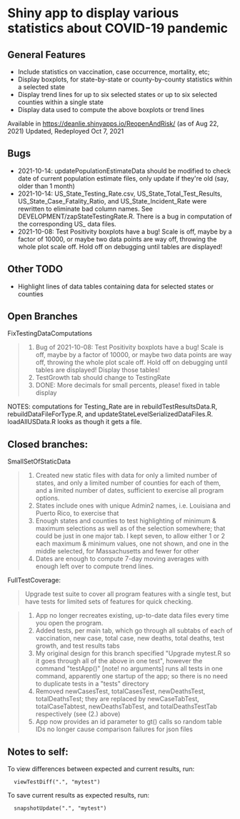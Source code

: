 Shiny app to display various statistics about COVID-19 pandemic
===============================================================

General Features
----------------

 * Include statistics on vaccination, case occurrence, mortality, etc;
 * Display boxplots, for state-by-state or county-by-county statistics within a selected state
 * Display trend lines for up to six selected states or up to six selected counties within a single state
 * Display data used to compute the above boxplots or trend lines


Available in https://deanlie.shinyapps.io/ReopenAndRisk/ (as of Aug 22, 2021)
Updated, Redeployed Oct 7, 2021

Bugs
----
 * 2021-10-14: updatePopulationEstimateData should be modified to check date of current population estimate files, only update if they're old (say, older than 1 month)
 * 2021-10-14: US_State_Testing_Rate.csv, US_State_Total_Test_Results, US_State_Case_Fatality_Ratio, and US_State_Incident_Rate were rewritten to eliminate bad column names. See DEVELOPMENT/zapStateTestingRate.R. There is a bug in computation of the corresponding US_ data files.
 * 2021-10-08: Test Positivity boxplots have a bug! Scale is off,
maybe by a factor of 10000, or maybe two data points are way off,
throwing the whole plot scale off. Hold off on debugging until tables are
displayed!

Other TODO
----------
 * Highlight lines of data tables containing data for selected states or counties

Open Branches
-------------

FixTestingDataComputations

> 1. Bug of 2021-10-08: Test Positivity boxplots have a bug! Scale is off,
maybe by a factor of 10000, or maybe two data points are way off,
throwing the whole plot scale off. Hold off on debugging until tables are
displayed! Display those tables!
> 2. TestGrowth tab should change to TestingRate
> 3. DONE: More decimals for small percents, please! fixed in table display

  NOTES: computations for Testing_Rate are in rebuildTestResultsData.R,
  rebuildDataFileForType.R, and updateStateLevelSerializedDataFiles.R.
  loadAllUSData.R looks as though it gets a file.

Closed branches:
----------------

SmallSetOfStaticData

> 1. Created new static files with data for only a limited number of states, and only a limited number of counties for each of them, and a limited number of dates, sufficient to exercise all program options.
> 2. States include ones with unique Admin2 names, i.e. Louisiana and Puerto Rico, to exercise that
> 3. Enough states and counties to test highlighting of minimum & maximum selections as well as of the selection somewhere; that could be just in one major tab. I kept seven, to allow either 1 or 2 each maximum & minimum values, one not shown, and one in the middle selected, for Massachusetts and fewer for other
> 4. Dates are enough to compute 7-day moving averages with enough left over to compute trend lines.

FullTestCoverage:

> Upgrade test suite to cover all program features with a single test, but have tests for limited sets of features for quick checking. 

> 1. App no longer recreates existing, up-to-date data files every time you open the program.
> 2. Added tests, per main tab, which go through all subtabs of each of
vaccination, new case, total case, new deaths, total deaths, test growth,
and test results tabs
> 3. My original design for this branch specified "Upgrade mytest.R so it goes through all of the above in one test", however the command "testApp()" [note! no arguments] runs all tests in one command, apparently one startup of the app; so there is no need to duplicate tests in a "tests" directory 
> 4. Removed newCasesTest, totalCasesTest, newDeathsTest, totalDeathsTest; they are replaced by newCaseTabTest, totalCaseTabtest, newDeathsTabTest, and totalDeathsTestTab respectively (see (2.) above)
> 6. App now provides an id parameter to gt() calls so random table IDs no longer cause comparison failures for json files

Notes to self:
--------------
To view differences between expected and current results, run:
    
      viewTestDiff(".", "mytest")

To save current results as expected results, run:

      snapshotUpdate(".", "mytest")

